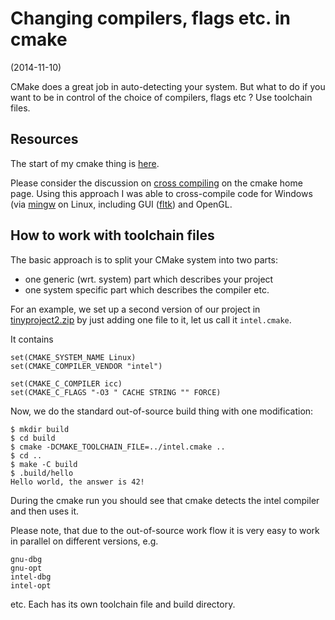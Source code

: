 
# Changing compilers, flags etc. in cmake
(2014-11-10)


CMake does a great job in auto-detecting your system. But
what to do if you want to be in control of the choice
of compilers, flags etc ? Use toolchain files.

<!-- more -->

## Resources

The  start of my cmake thing is [here](2014-10-30-cmake.html).

Please          consider           the          discussion          on
[cross  compiling](http://www.cmake.org/Wiki/CMake_Cross_Compiling) on
the cmake home page. Using this approach I was able to cross-compile
code for Windows (via [mingw](http://www.mingw.org/) on Linux, including
GUI  ([fltk](http://www.fltk.org)) and OpenGL.

## How to work with toolchain files

The basic approach is to split your CMake system into two parts:

- one generic (wrt. system) part which describes your project
- one system  specific part which describes the compiler etc.

For an example, we set up a second version of our project in
[tinyproject2.zip](blobs/tinyproject2.zip) by just adding
one file to it, let us call it `intel.cmake`.

It contains

````
set(CMAKE_SYSTEM_NAME Linux)
set(CMAKE_COMPILER_VENDOR "intel")

set(CMAKE_C_COMPILER icc)
set(CMAKE_C_FLAGS "-O3 " CACHE STRING "" FORCE)
````

Now, we do the standard out-of-source build thing with one modification:


    $ mkdir build
	$ cd build
	$ cmake -DCMAKE_TOOLCHAIN_FILE=../intel.cmake ..
	$ cd ..
	$ make -C build
	$ .build/hello
	Hello world, the answer is 42!

During  the cmake  run you  should see  that cmake  detects the  intel
compiler and then uses it.

Please note, that due to the out-of-source work flow it is very easy
to work in parallel on different versions, e.g.

    gnu-dbg
	gnu-opt
	intel-dbg
	intel-opt

etc. Each has its own toolchain file and build directory.

